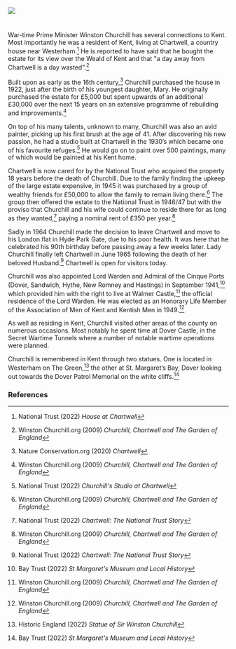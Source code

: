 <a href="https://dev.visual-essays.app"><img src="https://dev-visual-essays.netlify.app/images/ve-button.png"></a>

<param ve-config title="Sir Winston Churchill (1874-1965)" author="Michelle Whitham" layout="vtl" banner="https://upload.wikimedia.org/wikipedia/commons/1/1d/Chartwell_and_Surrounding_Land.jpg">

<param ve-entity eid="Q1067909" aliases="Chartwell">

#

War-time Prime Minister Winston Churchill has several connections to Kent.  Most importantly he was a resident of Kent, living at Chartwell, a country house near Westerham.[^ref1]  He is reported to have said that he bought the estate for its view over the Weald of Kent and that "a day away from Chartwell is a day wasted".[^ref2]
<param ve-image url="https://upload.wikimedia.org/wikipedia/commons/1/18/Churchill_waves_to_crowds.jpg" label="Winston Churchill waving to crowds" attribution="W.wolny, Public domain, via Wikimedia Commons">

Built upon as early as the 16th century,[^ref3] Churchill purchased the house in 1922, just after the birth of his youngest daughter, Mary. He originally purchased the estate for £5,000 but spent upwards of an additional £30,000 over the next 15 years on an extensive programme of rebuilding and improvements.[^ref4]
<param ve-image url="https://upload.wikimedia.org/wikipedia/commons/0/03/Chartwell_House%2C_rear.JPG" label="Rear of Chartwell" attribution="Gaius Cornelius via Wikimedia Commons" license="CC BY-SA 3.0">

On top of his many talents, unknown to many, Churchill was also an avid painter, picking up his first brush at the age of 41.  After discovering his new passion, he had a studio built at Chartwell in the 1930’s which became one of his favourite refuges.[^ref5]  He would go on to paint over 500 paintings, many of which would be painted at his Kent home.
<param ve-image url="https://upload.wikimedia.org/wikipedia/commons/e/ef/Entrance_to_Churchill%27s_Garden_Studio_at_Chartwell_-_geograph.org.uk_-_1421616.jpg" label="Entrance to Churchill's studio at Chartwell" attribution="PAUL FARMER">

Chartwell is now cared for by the National Trust who acquired the property 18 years before the death of Churchill.  Due to the family finding the upkeep of the large estate expensive, in 1945 it was purchased by a group of wealthy friends for £50,000 to allow the family to remain living there.[^ref6]  The group then offered the estate to the National Trust in 1946/47 but with the proviso that Churchill and his wife could continue to reside there for as long as they wanted,[^ref7] paying a nominal rent of £350 per year.[^ref8]
<param ve-image url="https://upload.wikimedia.org/wikipedia/commons/c/cf/Plaque_on_wall_at_Chartwell_-_geograph.org.uk_-_1421613.jpg" label="Plaque on wall at Chartwell" attribution="Paul Farmer" license="CC BY-SA 2.0">

Sadly in 1964 Churchill made the decision to leave Chartwell and move to his London flat in Hyde Park Gate, due to his poor health.  It was here that he celebrated his 90th birthday before passing away a few weeks later.  Lady Churchill finally left Chartwell in June 1965 following the death of her beloved Husband.[^ref9]  Chartwell is open for visitors today.
<param ve-image url="https://upload.wikimedia.org/wikipedia/commons/a/ab/Tea_at_Chartwell.jpg" label="Tea at Chartwell" attribution="Unknown photographer, Public domain, via Wikimedia Commons">

Churchill was also appointed Lord Warden and Admiral of the Cinque Ports (Dover, Sandwich, Hythe, New Romney and Hastings) in September 1941,[^ref10] which provided him with the right to live at Walmer Castle,[^ref11] the official residence of the Lord Warden.  He was elected as an Honorary Life Member of the Association of Men of Kent and Kentish Men in 1949.[^ref12]
<param ve-image url="https://upload.wikimedia.org/wikipedia/commons/1/16/Standard_of_the_Lord_Warden_of_the_Cinque_Ports_RMG_L0123.tiff" label="Standard of the Lord Warden of the Cinque Ports" attribution="John Edgington, Public domain, via Wikimedia Commons">

As well as residing in Kent, Churchill visited other areas of the county on numerous occasions. Most notably he spent time at Dover Castle, in the Secret Wartime Tunnels where a number of notable wartime operations were planned.
<param ve-image url="https://upload.wikimedia.org/wikipedia/commons/d/d9/Winston_Churchill_studies_after_action_reports_with_Vice_Admiral_Sir_Bertram_Ramsay%2C_Flag_Officer_Comanding_Dover%2C_28_August_1940._H3508.jpg" label="Churchill and Vice Admiral Sir Bertram Ramsay at the Secret Wartime Tunnels at Dover Castle" attribution="War Office official photographer, Horton (Capt), Public domain, via Wikimedia Commons">
<param ve-image url="https://upload.wikimedia.org/wikipedia/commons/7/7b/War_Office_Second_World_War_Official_Collection_H3509.jpg" label="Winston Churchill at Dover Castle Secret Wartime Tunnels" attribution="War Office official photographer, Horton (Capt), Public domain, via Wikimedia Commons">

Churchill is remembered in Kent through two statues. One is located in Westerham on The Green,[^ref13] the other at St. Margaret’s Bay, Dover looking out towards the Dover Patrol Memorial on the white cliffs.[^ref14]
<param ve-image url="https://stor.artstor.org/stor/9120880e-e4bc-4374-9a8e-a552e6f8d549" label="Churchill Statue in Westerham" attribution="Martin Crowther">

### References 

[^ref1]: National Trust (2022) _House at Chartwell_
[^ref2]: Winston Churchill.org (2009) _Churchill, Chartwell and The Garden of England_
[^ref3]: Nature Conservation.org (2020) _Chartwell_
[^ref4]: Winston Churchill.org (2009) _Churchill, Chartwell and The Garden of England_
[^ref5]: National Trust (2022) _Churchill's Studio at Chartwell_
[^ref6]: Winston Churchill.org (2009) _Churchill, Chartwell and The Garden of England_
[^ref7]: National Trust (2022) _Chartwell: The National Trust Story_
[^ref8]: Winston Churchill.org (2009) _Churchill, Chartwell and The Garden of England_
[^ref9]: National Trust (2022) _Chartwell: The National Trust Story_
[^ref10]: Bay Trust (2022) _St Margaret's Museum and Local History_
[^ref11]: Winston Churchill.org (2009) _Churchill, Chartwell and The Garden of England_
[^ref12]: Winston Churchill.org (2009) _Churchill, Chartwell and The Garden of England_
[^ref13]: Historic England (2022) _Statue of Sir Winston Churchill_
[^ref14]: Bay Trust (2022) _St Margaret's Museum and Local History_
